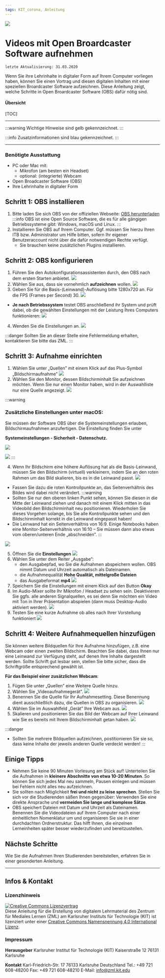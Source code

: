 ```yaml
---
tags: KIT_corona, Anleitung
---
```

![](https://i.imgur.com/eAg9Fgb.png)

# Videos mit Open Broardcaster Software aufnehmen 
```
letzte Aktualisierung: 31.03.2020
```
Wenn Sie ihre Lehrinhalte in digitaler Form auf Ihrem Computer vorliegen haben, können Sie einen Vortrag und diesen digitalen Inhalten mit einer speziellen Broardcaster Software aufzeichnen. Diese Anleitung zeigt, welche Schritte in Open Broardcaster Software (OBS) dafür nötig sind.

#### Übersicht
[TOC]

---

:::warning
Wichtige Hinweise sind gelb gekennzeichnet.
:::

:::info
Zusatzinformationen sind blau gekennzeichnet.
:::

---

### Benötigte Ausstattung
* PC oder Mac mit:
    * Mikrofon (am besten ein Headset) 
    * optional: (integrierte) Webcam
* Open Broadcaster Software (OBS)
* Ihre Lehrinhalte in digitaler Form

## Schritt 1: OBS installieren
1. Bitte laden Sie sich OBS von der offiziellen Webseite: [OBS herunterladen](https://obsproject.com)
:::info
OBS ist eine Open Source Software, die es für alle gängigen Betriebssysteme gibt: Windows, macOS und Linux.
:::
2. Installieren Sie OBS auf Ihrem Computer. Ggf. müssen Sie hierzu Ihren ITB bzw. Administrator um Hilfe bitten, sofern Ihr eigener Benutzeraccount nicht über die dafür notwendigen Rechte verfügt.
    * Sie brauchen keine zusätzlichen Plugins installieren.

## Schritt 2: OBS konfigurieren

1.	Führen Sie den Autokonfigurationsassistenten durch, den OBS nach dem ersten Starten anbietet.
![](https://i.imgur.com/XbxBcDl.jpg)
3.	Wählen Sie aus, dass sie vornehmlich **aufzeichnen** wollen.
![](https://i.imgur.com/PH7F3ho.jpg)
4.	Geben Sie für die Basis-(Leinwand)-Auflösung bitte 1280x720 an. Für die FPS (Frames per Second) 30. 
![](https://i.imgur.com/mjukTGW.jpg)
* **Je nach Betriebssystem** testet OBS anschließend ihr System und prüft dabei, ob die gewählten Einstellungen mit der Leistung Ihres Computers funktionieren:
![](https://i.imgur.com/86Q0k8S.jpg)
4. Wenden Sie die Einstellungen an.
![](https://i.imgur.com/NS1RhCC.jpg)

:::danger
Sollten Sie an dieser Stelle eine Fehlermeldung erhalten, kontaktieren Sie bitte das ZML.
:::


## Schritt 3: Aufnahme einrichten
1. Wählen Sie unter „Quellen” mit einem Klick auf das Plus-Symbol „Bildschirmaufnahme”
![](https://i.imgur.com/4C9vjZp.jpg)
2. Wählen Sie den Monitor, dessen Bildschirminhalt Sie aufzeichnen möchten. Wenn Sie nur einen Monitor haben, wird in der Auswahlliste nur eine Quelle angezeigt.
![](https://i.imgur.com/9SFSYgO.jpg)

:::warning
### Zusätzliche Einstellungen unter macOS:

Sie müssen der Software OBS über die Systemeinstellungen erlauben, Bildschirmaufnahmen anzufertigen. Die Einstellung finden Sie unter

**Systemeinstellungen - Sicherheit - Datenschutz.**

![](https://i.imgur.com/SsiuQ2y.jpg)

![](https://i.imgur.com/1E9HPvM.jpg)
:::

4.	Wenn Ihr Bildschirm eine höhere Auflösung hat als die Basis-Leinwand, müssen Sie den Bildschirm (virtuell) verkleinern, indem Sie an den roten Rahmen um das Bild skalieren, bis es in die Leinwand passt.
![](https://i.imgur.com/b3XdPZa.jpg)

* Fassen Sie dazu die roten Kontrollpunkte an, das Seitenverhältnis des Bildes wird dabei nicht verändert.
:::warning
* Sollten Sie nur den oberen linken Punkt sehen, können Sie diesen in die Mitte der Leinwand ziehen und danach mit einem Klick mitten in das Videobild den Bildschirminhalt neu positionieren. Wiederholen Sie dieses Vorgehen solange, bis Sie alle Kontrollpunkte sehen und den Bildschirminhalt korrekt in die Leinwand eingepasst haben!
* Die Leinwand hat ein Seitenverhältnis von 16:9. Einige Notebooks haben eine Monitor-Seitenverhältnis von 16:10 – Sie müssen dann also etwas vom oberen/unteren Ende „abschneiden”. 
:::

![](https://i.imgur.com/ypjgZOE.jpg)

5.	Öffnen Sie die **Einstellungen** 
![](https://i.imgur.com/VxDH7Pb.jpg)
6. Wählen Sie unter dem Reiter „Ausgabe”:
    * den Ausgabepfad, wo Sie die Aufnahmen abspeichern wollen. OBS nimmt Datum und Uhrzeit automatisch als Dateinamen.
    * die Aufnahmequalität **Hohe Qualität, mittelgroße Dateien**
    * das Ausgabeformat **mp4**
![](https://i.imgur.com/0jVMp1E.jpg)
6. Speichern Sie die Einstellungen mit einem Klick auf den Button **Okay**
7.	Im Audio-Mixer sollte Ihr Mikrofon / Headset zu sehen sein. Deaktivieren Sie ggfs. alle anderen Signalquellen, es sei denn Sie möchten ein Video mit Ton in Ihrer Präsentation abspielen (dann muss Desktop-Audio aktiviert werden).
![](https://i.imgur.com/jQW5Tjo.jpg)
8.	Testen Sie eine kurze Aufnahme ob alles nach Ihrer Vorstellung funktioniert
![](https://i.imgur.com/DJiQKua.jpg)

## Schritt 4: Weitere Aufnahmequellen hinzufügen
Sie können weitere Bildquellen für Ihre Aufnahme hinzufügen, z.B. eine Webcam oder einen zweiten Bildschirm. Beachten Sie dabei, dass Ihnen nur eine Leinwand zur Verfügung steht, auf denen Ihre Inhalte dargestellt werden. Sollte Schrift gut lesbar sein, stellen Sie bitte sicher, dass die Schriftgröße entsprechend gewählt ist.

**Für das Beispiel einer zusätzlichen Webcam**: 
1. Fügen Sie unter „Quellen” eine Weitere Quelle hinzu.
2. Wählen Sie „Videoaufnahmegerät”.
![](https://i.imgur.com/Du6MoN9.jpg)
3. Benennen Sie die Quelle für Ihr Aufnahmesetting. Diese Benennung dient ausschließlich dazu, die Quellen in OBS zu organisieren.
![](https://i.imgur.com/9TaDr9Z.jpg)
4. Wählen Sie im Auswahlfeld „Gerät” Ihre Webcam aus.
![](https://i.imgur.com/imQJ6HT.jpg)
5. Skalieren und positionieren Sie das Bild der Webcam auf Ihrer Leinwand wie Sie es bereits mit Ihrem Bildschirminhalt getan haben.
![](https://i.imgur.com/mK1FJGW.jpg)

:::danger
* Sollten Sie mehrere Bildquellen aufzeichnen, postitionieren Sie sie so, dass keine Inhalte der jeweils anderen Quelle verdeckt werden!
:::

## Einige Tipps
* Nehmen Sie keine 90 Minuten Vorlesung am Stück auf! Unterteilen Sie die Aufnahmen in **kleinere Abschnitte von etwa 10-20 Minuten**. So können Sie sich jedes Mal neu sammeln, Pausen einlegen und müssen bei Fehlern nicht alles neu aufzeichnen.
* Sie sollten nach Möglichkeit **frei und nicht zu leise sprechen**. Stellen Sie sich vor die Studierenden säßen Ihnen gegenüber: Verwenden Sie eine direkte Ansprache und **vermeiden Sie lange und komplexe Sätze**.
* OBS speichert Dateien mit Datum und Uhrzeit als Dateinamen. Benennen Sie die Videodateien auf Ihrem Computer nach einer einheitlichen Nomenklatur um und organisieren Sie sie in einer durchdachten Ordnerstruktur. Das hilft Ihnen, die einzelnen Lerneinheiten später besser wiederzufinden und bereitzustellen. 


## Nächste Schritte
Wie Sie die Aufnahmen Ihren Studierenden bereitstellen, erfahren Sie in einer gesonderten Anleitung.



---
## Infos & Kontakt

### Lizenzhinweis
<a rel="license" href="http://creativecommons.org/licenses/by/4.0/"><img alt="Creative Commons Lizenzvertrag" style="border-width:0" src="https://i.creativecommons.org/l/by/4.0/88x31.png" /></a><br /><span xmlns:dct="http://purl.org/dc/terms/" property="dct:title">Diese Anleitung für die Erstellung von digitalem Lehrmaterial</span> des <span xmlns:cc="http://creativecommons.org/ns#" property="cc:attributionName">Zentrum für Mediales Lernen (ZML) am Karlsruher Instituts für Technologie (KIT)</span> ist lizenziert unter einer <a rel="license" href="http://creativecommons.org/licenses/by/4.0/">Creative Commons Namensnennung 4.0 International Lizenz</a>.

### Impressum

**Herausgeber**
Karlsruher Institut für Technologie (KIT)
Kaiserstraße 12
76131 Karlsruhe

**Kontakt**
Karl-Friedrich-Str. 17
76133 Karlsruhe
Deutschland
Tel.: +49 721 608-48200
Fax: +49 721 608-48210
E-Mail: info@zml.kit.edu
